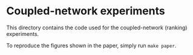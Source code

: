 # Coupled-network experiments

This directory contains the code used for the coupled-network (ranking) experiments.

To reproduce the figures shown in the paper, simply run `make paper`.
